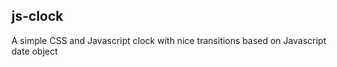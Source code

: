 js-clock
---------
A simple CSS and Javascript clock with nice transitions based on Javascript date object
